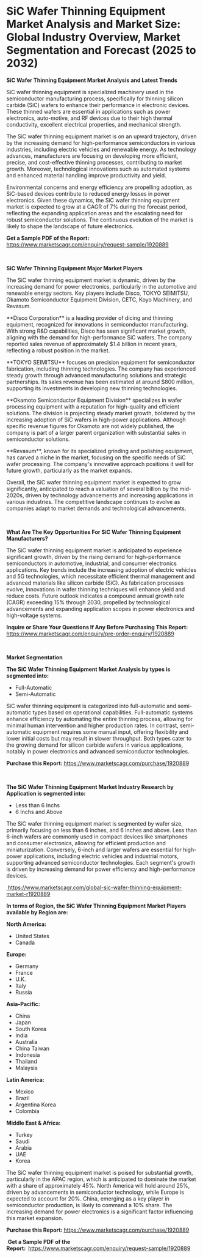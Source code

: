 <p><h1>SiC Wafer Thinning Equipment Market Analysis and Market Size: Global Industry Overview, Market Segmentation and Forecast (2025 to 2032)</h1></p><p><strong>SiC Wafer Thinning Equipment Market Analysis and Latest Trends</strong></p>
<p><p>SiC wafer thinning equipment is specialized machinery used in the semiconductor manufacturing process, specifically for thinning silicon carbide (SiC) wafers to enhance their performance in electronic devices. These thinned wafers are essential in applications such as power electronics, auto-motive, and RF devices due to their high thermal conductivity, excellent electrical properties, and mechanical strength.</p><p>The SiC wafer thinning equipment market is on an upward trajectory, driven by the increasing demand for high-performance semiconductors in various industries, including electric vehicles and renewable energy. As technology advances, manufacturers are focusing on developing more efficient, precise, and cost-effective thinning processes, contributing to market growth. Moreover, technological innovations such as automated systems and enhanced material handling improve productivity and yield.</p><p>Environmental concerns and energy efficiency are propelling adoption, as SiC-based devices contribute to reduced energy losses in power electronics. Given these dynamics, the SiC wafer thinning equipment market is expected to grow at a CAGR of 7% during the forecast period, reflecting the expanding application areas and the escalating need for robust semiconductor solutions. The continuous evolution of the market is likely to shape the landscape of future electronics.</p></p>
<p><strong>Get a Sample PDF of the Report:&nbsp;</strong> <a href="https://www.marketscagr.com/enquiry/request-sample/1920889?utm_campaign=3188&utm_medium=2&utm_source=Github&utm_content=ia&utm_term=12042025&utm_id=sic-wafer-thinning-equipment">https://www.marketscagr.com/enquiry/request-sample/1920889</a></p>
<p>&nbsp;</p>
<p><strong>SiC Wafer Thinning Equipment Major Market Players</strong></p>
<p><p>The SiC wafer thinning equipment market is dynamic, driven by the increasing demand for power electronics, particularly in the automotive and renewable energy sectors. Key players include Disco, TOKYO SEIMITSU, Okamoto Semiconductor Equipment Division, CETC, Koyo Machinery, and Revasum.</p><p>**Disco Corporation** is a leading provider of dicing and thinning equipment, recognized for innovations in semiconductor manufacturing. With strong R&D capabilities, Disco has seen significant market growth, aligning with the demand for high-performance SiC wafers. The company reported sales revenue of approximately $1.4 billion in recent years, reflecting a robust position in the market.</p><p>**TOKYO SEIMITSU** focuses on precision equipment for semiconductor fabrication, including thinning technologies. The company has experienced steady growth through advanced manufacturing solutions and strategic partnerships. Its sales revenue has been estimated at around $800 million, supporting its investments in developing new thinning technologies.</p><p>**Okamoto Semiconductor Equipment Division** specializes in wafer processing equipment with a reputation for high-quality and efficient solutions. The division is projecting steady market growth, bolstered by the increasing adoption of SiC wafers in high-power applications. Although specific revenue figures for Okamoto are not widely published, the company is part of a larger parent organization with substantial sales in semiconductor solutions.</p><p>**Revasum**, known for its specialized grinding and polishing equipment, has carved a niche in the market, focusing on the specific needs of SiC wafer processing. The company's innovative approach positions it well for future growth, particularly as the market expands.</p><p>Overall, the SiC wafer thinning equipment market is expected to grow significantly, anticipated to reach a valuation of several billion by the mid-2020s, driven by technology advancements and increasing applications in various industries. The competitive landscape continues to evolve as companies adapt to market demands and technological advancements.</p></p>
<p>&nbsp;</p>
<p><strong>What Are The Key Opportunities For SiC Wafer Thinning Equipment Manufacturers?</strong></p>
<p><p>The SiC wafer thinning equipment market is anticipated to experience significant growth, driven by the rising demand for high-performance semiconductors in automotive, industrial, and consumer electronics applications. Key trends include the increasing adoption of electric vehicles and 5G technologies, which necessitate efficient thermal management and advanced materials like silicon carbide (SiC). As fabrication processes evolve, innovations in wafer thinning techniques will enhance yield and reduce costs. Future outlook indicates a compound annual growth rate (CAGR) exceeding 15% through 2030, propelled by technological advancements and expanding application scopes in power electronics and high-voltage systems.</p></p>
<p><strong>Inquire or Share Your Questions If Any Before Purchasing This Report:</strong> <a href="https://www.marketscagr.com/enquiry/pre-order-enquiry/1920889?utm_campaign=3188&utm_medium=2&utm_source=Github&utm_content=ia&utm_term=12042025&utm_id=sic-wafer-thinning-equipment">https://www.marketscagr.com/enquiry/pre-order-enquiry/1920889</a></p>
<p>&nbsp;</p>
<p><strong>Market Segmentation</strong></p>
<p><strong>The SiC Wafer Thinning Equipment Market Analysis by types is segmented into:</strong></p>
<p><ul><li>Full-Automatic</li><li>Semi-Automatic</li></ul></p>
<p><p>SiC wafer thinning equipment is categorized into full-automatic and semi-automatic types based on operational capabilities. Full-automatic systems enhance efficiency by automating the entire thinning process, allowing for minimal human intervention and higher production rates. In contrast, semi-automatic equipment requires some manual input, offering flexibility and lower initial costs but may result in slower throughput. Both types cater to the growing demand for silicon carbide wafers in various applications, notably in power electronics and advanced semiconductor technologies.</p></p>
<p><strong>Purchase this Report:&nbsp;</strong><a href="https://www.marketscagr.com/purchase/1920889?utm_campaign=3188&utm_medium=2&utm_source=Github&utm_content=ia&utm_term=12042025&utm_id=sic-wafer-thinning-equipment">https://www.marketscagr.com/purchase/1920889</a></p>
<p>&nbsp;</p>
<p><strong>The SiC Wafer Thinning Equipment Market Industry Research by Application is segmented into:</strong></p>
<p><ul><li>Less than 6 Inchs</li><li>6 Inchs and Above</li></ul></p>
<p><p>The SiC wafer thinning equipment market is segmented by wafer size, primarily focusing on less than 6 inches, and 6 inches and above. Less than 6-inch wafers are commonly used in compact devices like smartphones and consumer electronics, allowing for efficient production and miniaturization. Conversely, 6-inch and larger wafers are essential for high-power applications, including electric vehicles and industrial motors, supporting advanced semiconductor technologies. Each segment's growth is driven by increasing demand for power efficiency and high-performance devices.</p></p>
<p><a href="https://www.marketscagr.com/global-sic-wafer-thinning-equipment-market-r1920889?utm_campaign=3188&utm_medium=2&utm_source=Github&utm_content=ia&utm_term=12042025&utm_id=sic-wafer-thinning-equipment">&nbsp;https://www.marketscagr.com/global-sic-wafer-thinning-equipment-market-r1920889</a></p>
<p><strong>In terms of Region, the SiC Wafer Thinning Equipment Market Players available by Region are:</strong></p>
<p>
    <p> <strong> North America: </strong>
        <ul>
            <li>United States</li>
            <li>Canada</li>
        </ul>
        </p> 
    <p> <strong> Europe: </strong>
        <ul>
            <li>Germany</li>
            <li>France</li>
            <li>U.K.</li>
            <li>Italy</li>
            <li>Russia</li>
        </ul>
        </p> 
    <p> <strong> Asia-Pacific: </strong>
        <ul>
            <li>China</li>
            <li>Japan</li>
            <li>South Korea</li>
            <li>India</li>
            <li>Australia</li>
            <li>China Taiwan</li>
            <li>Indonesia</li>
            <li>Thailand</li>
            <li>Malaysia</li>
        </ul>
        </p> 
    <p> <strong> Latin America: </strong>
        <ul>
            <li>Mexico</li>
            <li>Brazil</li>
            <li>Argentina Korea</li>
            <li>Colombia</li>
        </ul>
        </p> 
    <p> <strong> Middle East & Africa: </strong>
        <ul>
            <li>Turkey</li>
            <li>Saudi</li>
            <li>Arabia</li>
            <li>UAE</li>
            <li>Korea</li>
        </ul>
    </p>
    </p>
<p><p>The SiC wafer thinning equipment market is poised for substantial growth, particularly in the APAC region, which is anticipated to dominate the market with a share of approximately 45%. North America will hold around 25%, driven by advancements in semiconductor technology, while Europe is expected to account for 20%. China, emerging as a key player in semiconductor production, is likely to command a 10% share. The increasing demand for power electronics is a significant factor influencing this market expansion.</p></p>
<p><strong>Purchase this Report: </strong><a href="https://www.marketscagr.com/purchase/1920889?utm_campaign=3188&utm_medium=2&utm_source=Github&utm_content=ia&utm_term=12042025&utm_id=sic-wafer-thinning-equipment">https://www.marketscagr.com/purchase/1920889</a></p>
<p>&nbsp;<strong>Get a Sample PDF of the Report:&nbsp;&nbsp;</strong><a href="https://www.marketscagr.com/enquiry/request-sample/1920889?utm_campaign=3188&utm_medium=2&utm_source=Github&utm_content=ia&utm_term=12042025&utm_id=sic-wafer-thinning-equipment">https://www.marketscagr.com/enquiry/request-sample/1920889</a></p>
<p><strong></strong></p>
<p><p></p><p></p><p></p></p>